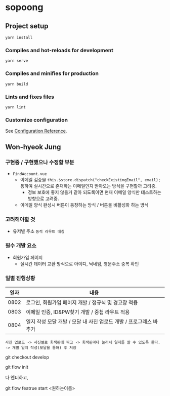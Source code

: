 # sopoong

## Project setup
```
yarn install
```

### Compiles and hot-reloads for development
```
yarn serve
```

### Compiles and minifies for production
```
yarn build
```

### Lints and fixes files
```
yarn lint
```

### Customize configuration
See [Configuration Reference](https://cli.vuejs.org/config/).





## Won-hyeok Jung

### 구현중 / 구현했으나 수정할 부분

- `FindAccount.vue`
  - 이메일 검증을 `this.$store.dispatch("checkExistingEmail", email);` 통하여 실시간으로 존재하는 이메일인지 받아오는 방식을 구현할까 고려중.
    - 정보 보호에 좋지 않을거 같아 되도록이면 현재 이메일 양식만 테스트하는 방향으로 고려중.
  - 이메일 양식 완성시 버튼이 등장하는 방식 / 버튼을 비활성화 하는 방식



### 고려해야할 것

- 유저별 주소 `동적 라우트 매칭`



### 필수 개발 요소

- 회원가입 페이지
  - 실시간 데이터 교환 방식으로 아이디, 닉네임, 영문주소 중복 확인



### 일별 진행상황

| 일자 | 내용                                                         |
| ---- | ------------------------------------------------------------ |
| 0802 | 로그인, 회원가입 페이지 개발 / 정규식 및 경고창 적용         |
| 0803 | 이메일 인증, ID&PW찾기 개발 / 중첩 라우트 적용               |
| 0804 | 일지 작성 모달 개발 / 모달 내 사진 업로드 개발 / 프로그레스 바 추가 |





`사진 업로드 -> 사진별로 회색핀에 찍고 -> 회색핀마다 눌러서 일지를 쓸 수 있도록 한다. -> 개별 일지 작성(모달을 통해) 후 저장`



git checkout develop

git flow init

다 엔터하고,

git flow featrue start <원하는이름>

